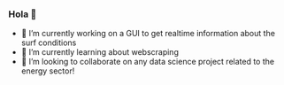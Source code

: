 ### Hola 👋

<!--
**joshuamills98/joshuamills98** is a ✨ _special_ ✨ repository because its `README.md` (this file) appears on your GitHub profile.

Here are some ideas to get you started:

- 🔭 I’m currently working on ...
- 🌱 I’m currently learning ...
- 👯 I’m looking to collaborate on ...
- 🤔 I’m looking for help with ...
- 💬 Ask me about ...
- 📫 How to reach me: ...
- 😄 Pronouns: ...
- ⚡ Fun fact: ...
-->

- 🔭 I’m currently working on a GUI to get realtime information about the surf conditions
- 🌱 I’m currently learning about webscraping 
- 👯 I’m looking to collaborate on any data science project related to the energy sector!
